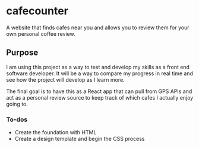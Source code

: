 # cafecounter
A website that finds cafes near you and allows you to review them for your own personal coffee review.
 
## Purpose
I am using this project as a way to test and develop my skills as a front end software developer. It will be a way to compare my progress in real time and see how the project will develop as I learn more. 

The final goal is to have this as a React app that can pull from GPS APIs and act as a personal review source to keep track of which cafes I actually enjoy going to. 

### To-dos
- Create the foundation with HTML 
- Create a design template and begin the CSS process